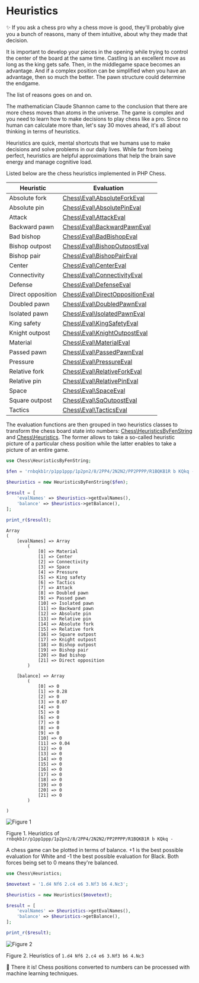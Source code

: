 # Heuristics

✨ If you ask a chess pro why a chess move is good, they'll probably give you a bunch of reasons, many of them intuitive, about why they made that decision.

It is important to develop your pieces in the opening while trying to control the center of the board at the same time. Castling is an excellent move as long as the king gets safe. Then, in the middlegame space becomes an advantage. And if a complex position can be simplified when you have an advantage, then so much the better. The pawn structure could determine the endgame.

The list of reasons goes on and on.

The mathematician Claude Shannon came to the conclusion that there are more chess moves than atoms in the universe. The game is complex and you need to learn how to make decisions to play chess like a pro. Since no human can calculate more than, let's say 30 moves ahead, it's all about thinking in terms of heuristics.

Heuristics are quick, mental shortcuts that we humans use to make decisions and solve problems in our daily lives. While far from being perfect, heuristics are helpful approximations that help the brain save energy and manage cognitive load.

Listed below are the chess heuristics implemented in PHP Chess.

| Heuristic | Evaluation |
| ------- | ---------- |
| Absolute fork | [Chess\Eval\AbsoluteForkEval](https://github.com/chesslablab/php-chess/blob/master/tests/unit/Eval/AbsoluteForkEvalTest.php) |
| Absolute pin | [Chess\Eval\AbsolutePinEval](https://github.com/chesslablab/php-chess/blob/master/tests/unit/Eval/AbsolutePinEvalTest.php) |
| Attack | [Chess\Eval\AttackEval](https://github.com/chesslablab/php-chess/blob/master/tests/unit/Eval/AttackEvalTest.php) |
| Backward pawn | [Chess\Eval\BackwardPawnEval](https://github.com/chesslablab/php-chess/blob/master/tests/unit/Eval/BackwardPawnEvalTest.php) |
| Bad bishop | [Chess\Eval\BadBishopEval](https://github.com/chesslablab/php-chess/blob/master/tests/unit/Eval/BadBishopEvalTest.php) |
| Bishop outpost | [Chess\Eval\BishopOutpostEval](https://github.com/chesslablab/php-chess/blob/master/tests/unit/Eval/BishopOutpostEvalTest.php) |
| Bishop pair | [Chess\Eval\BishopPairEval](https://github.com/chesslablab/php-chess/blob/master/tests/unit/Eval/BishopPairEvalTest.php) |
| Center | [Chess\Eval\CenterEval](https://github.com/chesslablab/php-chess/blob/master/tests/unit/Eval/CenterEvalTest.php) |
| Connectivity | [Chess\Eval\ConnectivityEval](https://github.com/chesslablab/php-chess/blob/master/tests/unit/Eval/ConnectivityEvalTest.php) |
| Defense | [Chess\Eval\DefenseEval](https://github.com/chesslablab/php-chess/blob/master/tests/unit/Eval/DefenseEvalTest.php) |
| Direct opposition | [Chess\Eval\DirectOppositionEval](https://github.com/chesslablab/php-chess/blob/master/tests/unit/Eval/DirectOppositionEvalTest.php) |
| Doubled pawn | [Chess\Eval\DoubledPawnEval](https://github.com/chesslablab/php-chess/blob/master/tests/unit/Eval/DoubledPawnEvalTest.php) |
| Isolated pawn | [Chess\Eval\IsolatedPawnEval](https://github.com/chesslablab/php-chess/blob/master/tests/unit/Eval/IsolatedPawnEvalTest.php) |
| King safety | [Chess\Eval\KingSafetyEval](https://github.com/chesslablab/php-chess/blob/master/tests/unit/Eval/KingSafetyEvalTest.php) |
| Knight outpost | [Chess\Eval\KnightOutpostEval](https://github.com/chesslablab/php-chess/blob/master/tests/unit/Eval/KnightOutpostEvalTest.php) |
| Material | [Chess\Eval\MaterialEval](https://github.com/chesslablab/php-chess/blob/master/tests/unit/Eval/MaterialEvalTest.php) |
| Passed pawn | [Chess\Eval\PassedPawnEval](https://github.com/chesslablab/php-chess/blob/master/tests/unit/Eval/PassedPawnEvalTest.php) |
| Pressure | [Chess\Eval\PressureEval](https://github.com/chesslablab/php-chess/blob/master/tests/unit/Eval/PressureEvalTest.php) |
| Relative fork | [Chess\Eval\RelativeForkEval](https://github.com/chesslablab/php-chess/blob/master/tests/unit/Eval/RelativeForkEvalTest.php) |
| Relative pin | [Chess\Eval\RelativePinEval](https://github.com/chesslablab/php-chess/blob/master/tests/unit/Eval/RelativePinEvalTest.php) |
| Space | [Chess\Eval\SpaceEval](https://github.com/chesslablab/php-chess/blob/master/tests/unit/Eval/SpaceEvalTest.php) |
| Square outpost | [Chess\Eval\SqOutpostEval](https://github.com/chesslablab/php-chess/blob/master/tests/unit/Eval/SqOutpostEvalTest.php) |
| Tactics | [Chess\Eval\TacticsEval](https://github.com/chesslablab/php-chess/blob/master/tests/unit/Eval/TacticsEvalTest.php) |

The evaluation functions are then grouped in two heuristics classes to transform the chess board state into numbers: [Chess\HeuristicsByFenString](https://github.com/chesslablab/php-chess/blob/master/tests/unit/HeuristicsByFenStringTest.php) and [Chess\Heuristics](https://github.com/chesslablab/php-chess/blob/master/tests/unit/HeuristicsTest.php). The former allows to take a so-called heuristic picture of a particular chess position while the latter enables to take a picture of an entire game.

```php
use Chess\HeuristicsByFenString;

$fen = 'rnbqkb1r/p1pp1ppp/1p2pn2/8/2PP4/2N2N2/PP2PPPP/R1BQKB1R b KQkq -';

$heuristics = new HeuristicsByFenString($fen);

$result = [
    'evalNames' => $heuristics->getEvalNames(),
    'balance' => $heuristics->getBalance(),
];

print_r($result);
```

```text
Array
(
    [evalNames] => Array
        (
            [0] => Material
            [1] => Center
            [2] => Connectivity
            [3] => Space
            [4] => Pressure
            [5] => King safety
            [6] => Tactics
            [7] => Attack
            [8] => Doubled pawn
            [9] => Passed pawn
            [10] => Isolated pawn
            [11] => Backward pawn
            [12] => Absolute pin
            [13] => Relative pin
            [14] => Absolute fork
            [15] => Relative fork
            [16] => Square outpost
            [17] => Knight outpost
            [18] => Bishop outpost
            [19] => Bishop pair
            [20] => Bad bishop
            [21] => Direct opposition
        )

    [balance] => Array
        (
            [0] => 0
            [1] => 0.28
            [2] => 0
            [3] => 0.07
            [4] => 0
            [5] => 0
            [6] => 0
            [7] => 0
            [8] => 0
            [9] => 0
            [10] => 0
            [11] => 0.04
            [12] => 0
            [13] => 0
            [14] => 0
            [15] => 0
            [16] => 0
            [17] => 0
            [18] => 0
            [19] => 0
            [20] => 0
            [21] => 0
        )

)
```

![Figure 1](https://raw.githubusercontent.com/chesslablab/website/master/public/assets/img/heuristics_bar.png)

Figure 1. Heuristics of `rnbqkb1r/p1pp1ppp/1p2pn2/8/2PP4/2N2N2/PP2PPPP/R1BQKB1R b KQkq -`

A chess game can be plotted in terms of balance. +1 is the best possible evaluation for White and -1 the best possible evaluation for Black. Both forces being set to 0 means they're balanced.

```php
use Chess\Heuristics;

$movetext = '1.d4 Nf6 2.c4 e6 3.Nf3 b6 4.Nc3';

$heuristics = new Heuristics($movetext);

$result = [
    'evalNames' => $heuristics->getEvalNames(),
    'balance' => $heuristics->getBalance(),
];

print_r($result);
```

![Figure 2](https://raw.githubusercontent.com/chesslablab/website/master/public/assets/img/heuristics.png)

Figure 2. Heuristics of `1.d4 Nf6 2.c4 e6 3.Nf3 b6 4.Nc3`

🎉 There it is! Chess positions converted to numbers can be processed with machine learning techniques.
